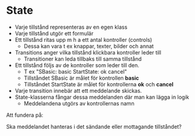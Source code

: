 # State

* Varje tillstånd representeras av en egen klass
* Varje tillstånd utgör ett formulär
* Ett tillstånd ritas upp m h a ett antal kontroller (controls)
	* Dessa kan vara t ex knappar, texter, bilder och annat
* Transitions anger vilka tillstånd klickbara kontroller leder till
	* Transitioner kan leda tillbaks till samma tillstånd
* Ett tillstånd följs av de kontroller som leder till den.
	* T ex "SBasic: basic StartState: ok cancel"
	* Tillståndet SBasic är målet för kontrollen **basic**
	* Tillståndet StartState är målet för kontrollerna **ok** och **cancel**
* Varje transition innebär att ett meddelande skickas.
* State-klasserna fångar dessa meddelanden där man kan lägga in logik
	* Meddelandena utgörs av kontrollernas namn

Att fundera på:

Ska meddelandet hanteras i det sändande eller mottagande tillståndet?
